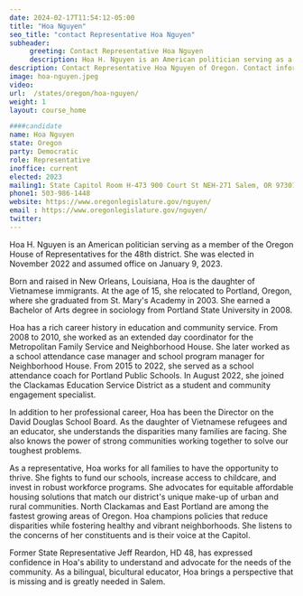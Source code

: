```yaml
---
date: 2024-02-17T11:54:12-05:00
title: "Hoa Nguyen"
seo_title: "contact Representative Hoa Nguyen"
subheader:
     greeting: Contact Representative Hoa Nguyen
     description: Hoa H. Nguyen is an American politician serving as a member of the Oregon House of Representatives for the 48th district. She was elected in November 2022 and assumed office on January 9, 2023.
description: Contact Representative Hoa Nguyen of Oregon. Contact information for Hoa Nguyen includes email address, phone number, and mailing address.
image: hoa-nguyen.jpeg
video:
url:  /states/oregon/hoa-nguyen/
weight: 1
layout: course_home

####candidate
name: Hoa Nguyen
state: Oregon
party: Democratic
role: Representative
inoffice: current
elected: 2023
mailing1: State Capitol Room H-473 900 Court St NEH-271 Salem, OR 97301
phone1: 503-986-1448
website: https://www.oregonlegislature.gov/nguyen/
email : https://www.oregonlegislature.gov/nguyen/
twitter:
---
```


Hoa H. Nguyen is an American politician serving as a member of the Oregon House of Representatives for the 48th district. She was elected in November 2022 and assumed office on January 9, 2023.

Born and raised in New Orleans, Louisiana, Hoa is the daughter of Vietnamese immigrants. At the age of 15, she relocated to Portland, Oregon, where she graduated from St. Mary's Academy in 2003. She earned a Bachelor of Arts degree in sociology from Portland State University in 2008.

Hoa has a rich career history in education and community service. From 2008 to 2010, she worked as an extended day coordinator for the Metropolitan Family Service and Neighborhood House. She later worked as a school attendance case manager and school program manager for Neighborhood House. From 2015 to 2022, she served as a school attendance coach for Portland Public Schools. In August 2022, she joined the Clackamas Education Service District as a student and community engagement specialist.

In addition to her professional career, Hoa has been the Director on the David Douglas School Board. As the daughter of Vietnamese refugees and an educator, she understands the disparities many families are facing. She also knows the power of strong communities working together to solve our toughest problems.

As a representative, Hoa works for all families to have the opportunity to thrive. She fights to fund our schools, increase access to childcare, and invest in robust workforce programs. She advocates for equitable affordable housing solutions that match our district's unique make-up of urban and rural communities. North Clackamas and East Portland are among the fastest growing areas of Oregon. Hoa champions policies that reduce disparities while fostering healthy and vibrant neighborhoods. She listens to the concerns of her constituents and is their voice at the Capitol.

Former State Representative Jeff Reardon, HD 48, has expressed confidence in Hoa's ability to understand and advocate for the needs of the community. As a bilingual, bicultural educator, Hoa brings a perspective that is missing and is greatly needed in Salem.
